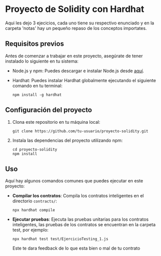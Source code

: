 # Proyecto de Solidity con Hardhat

Aqui les dejo 3 ejecicios, cada uno tiene su respectivo enunciado y en la carpeta 'notas' hay un pequeño repaso de los conceptos importates.

## Requisitos previos

Antes de comenzar a trabajar en este proyecto, asegúrate de tener instalado lo siguiente en tu sistema:

- Node.js y npm: Puedes descargar e instalar Node.js desde [aquí](https://nodejs.org/).
- Hardhat: Puedes instalar Hardhat globalmente ejecutando el siguiente comando en tu terminal:

  ```
  npm install -g hardhat
  ```

## Configuración del proyecto

1. Clona este repositorio en tu máquina local:

   ```
   git clone https://github.com/tu-usuario/proyecto-solidity.git
   ```

2. Instala las dependencias del proyecto utilizando npm:

   ```
   cd proyecto-solidity
   npm install
   ```

## Uso

Aquí hay algunos comandos comunes que puedes ejecutar en este proyecto:

- **Compilar los contratos**: Compila los contratos inteligentes en el directorio `contracts/`:

  ```
  npx hardhat compile
  ```

- **Ejecutar pruebas**: Ejecuta las pruebas unitarias para los contratos inteligentes, las pruebas de los contratos se encuentran en la carpeta test, por ejemplo:

  ```
  npx hardhat test test/EjercicioTesting_1.js
  ```

  Este te dara feedback de lo que esta bien o mal de tu contrato
